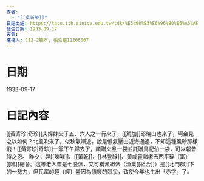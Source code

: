 ```yaml
---
作者:
  - "[[吳新榮]]"
日記出處: https://taco.ith.sinica.edu.tw/tdk/%E5%90%B3%E6%96%B0%E6%A6%AE%E6%97%A5%E8%A8%98/1933-09-17
發生日期: 1933-09-17
天氣: 
建檔人: 112-2範本, 張哲維11208007
---
```


# 日期
1933-09-17
# 日記內容

[[黃寄珍|奇珍]]夫婦妹父子五、六人之一行來了，[[篤加]]邱瑞山也來了，阿金見之以如何？北風吹來了，似秋氣漸近，說是低氣壓由近海通過，不知這種風砂那樣飛！[[黃寄珍|奇珍]]一黨下午歸去了，順贈文旦一袋並託贈鳥記伯一袋，可以報昔時之恩。 昨夕，與[[陳哮]]、[[黃乾]]、[[林登祿]]、黃咸靈諸老去西平磘〔窰〕[[臨]]總會。這等老人輩是七股派，又可稱漁組派（漁業[[組合]]）是[[北門郡]]下的一勢力，但瓦窰的輕〔經〕營因為價錢的競爭，致使今年也生出「赤字」了。